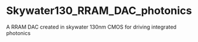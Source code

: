 # Skywater130_RRAM_DAC_photonics
A RRAM DAC created in skywater 130nm CMOS for driving integrated photonics
